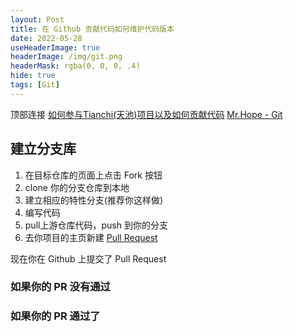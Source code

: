 ```yaml
---
layout: Post
title: 在 Github 贡献代码如何维护代码版本
date: 2022-05-28
useHeaderImage: true
headerImage: /img/git.png
headerMask: rgba(0, 0, 0, .4)
hide: true
tags: [Git]
---
```


顶部连接
[如何参与Tianchi(天池)项目以及如何贡献代码](http://www.qtcn.org/bbs/simple/?t53628.html)
[Mr.Hope - Git](https://mrhope.site/software/git/)

## 建立分支库

1. 在目标仓库的页面上点击 Fork 按钮
2. clone 你的分支仓库到本地
3. 建立相应的特性分支(推荐你这样做)
4. 编写代码
5. pull上游仓库代码，push 到你的分支
6. 去你项目的主页新建 [Pull Request](https://docs.github.com/cn/pull-requests/)

现在你在 Github 上提交了 Pull Request

### 如果你的 PR 没有通过

### 如果你的 PR 通过了

